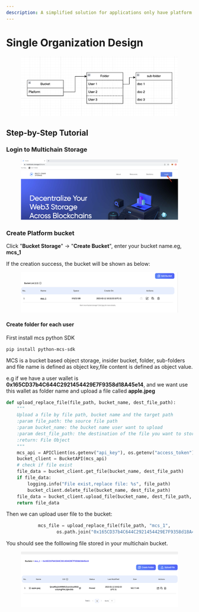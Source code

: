 ```yaml
---
description: A simplified solution for applications only have platform storage space
---
```


# Single Organization Design

<figure><img src="../../../.gitbook/assets/image.png" alt=""><figcaption></figcaption></figure>

## Step-by-Step Tutorial

###

### Login to Multichain Storage

<figure><img src="../../../.gitbook/assets/image (2).png" alt=""><figcaption></figcaption></figure>

### Create Platform bucket

Click "**Bucket Storage**" -> "**Create Bucket**", enter your bucket name.eg, **mcs\_1**

If the creation success, the bucket will be shown as below:

<figure><img src="../../../.gitbook/assets/image (3).png" alt=""><figcaption></figcaption></figure>

#### Create folder for each user

First install mcs python SDK

```
pip install python-mcs-sdk
```

MCS is a bucket based object storage, insider bucket, folder, sub-folders and file name is defined as object key,file content is defined as object value.

e.g if we have a user wallet is **0x165CD37b4C644C2921454429E7F9358d18A45e14**, and we want use this wallet as folder name and upload a file called **apple.jpeg**

```python
def upload_replace_file(file_path, bucket_name, dest_file_path):
    """
    Upload a file by file path, bucket name and the target path
    :param file_path: the source file path
    :param bucket_name: the bucket name user want to upload
    :param dest_file_path: the destination of the file you want to store exclude the bucket name
    :return: File Object
    """
    mcs_api = APIClient(os.getenv("api_key"), os.getenv("access_token"), "polygon.mainnet")
    bucket_client = BucketAPI(mcs_api)
    # check if file exist
    file_data = bucket_client.get_file(bucket_name, dest_file_path)
    if file_data:
        logging.info("File exist,replace file: %s", file_path)
        bucket_client.delete_file(bucket_name, dest_file_path)
    file_data = bucket_client.upload_file(bucket_name, dest_file_path, file_path)
    return file_data
```

Then we can upload user file to the bucket:

```python
            mcs_file = upload_replace_file(file_path, "mcs_1",
                   os.path.join("0x165CD37b4C644C2921454429E7F9358d18A45e14, "apple.jpeg))
```

You should see the folllowing file stored in your multichain bucket.

<figure><img src="../../../.gitbook/assets/image (1).png" alt=""><figcaption></figcaption></figure>
